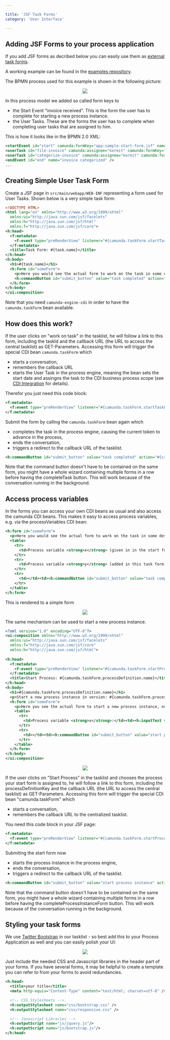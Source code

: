 ```yaml
---

title: 'JSF Task Forms'
category: 'User Interface'

---
```



## Adding JSF Forms to your process application

If you add JSF forms as decribed below you can easily use them as [external task forms](ref:/guides/user-guide/#tasklist-task-forms-external-task-forms). 

A working example can be found in the [examples repository](https://github.com/camunda/camunda-quickstarts/tree/master/usertask/task-form-external-jsf).

The BPMN process used for this example is shown in the following picture:

<center>
  <img src="ref:asset:/assets/img/real-life/jsf-task-forms/task-form-process.png" class="img-responsive"/>
</center>

In this process model we added so called form keys to

 * the Start Event "invoice received". This is the form the user has to complete for starting a new process instance. 
 * the User Tasks. These are the forms the user has to complete when completing user tasks that are assigned to him.

This is how it looks like in the BPMN 2.0 XML: 

```xml
<startEvent id="start" camunda:formKey="app:sample-start-form.jsf" name="invoice received" />
<userTask id="file-invoice" camunda:assignee="kermit" camunda:formKey="app:sample-task-form-2.jsf" name="File Invoice" />
<userTask id="categorize-invoice" camunda:assignee="kermit" camunda:formKey="app:sample-task-form-1.jsf" name="Categorize Invoice" />
<endEvent id="end" name="invoice categorized" />
...
```

## Creating Simple User Task Form

Create a JSF page in `src/main/webapp/WEB-INF` representing a form used for User Tasks. Shown below is a very simple task form:

```xml
<!DOCTYPE HTML>
<html lang="en" xmlns="http://www.w3.org/1999/xhtml"
  xmlns:ui="http://java.sun.com/jsf/facelets"
  xmlns:h="http://java.sun.com/jsf/html"
  xmlns:f="http://java.sun.com/jsf/core">
<h:head>
  <f:metadata>
    <f:event type="preRenderView" listener="#{camunda.taskForm.startTaskForm()}" />
  </f:metadata>
  <title>Task Form: #{task.name}</title>
</h:head>
<h:body>
  <h1>#{task.name}</h1>
  <h:form id="someForm">
    <p>Here you would see the actual form to work on the task in some design normally either matching you task list or your business application (or both in the best case).</p>
    <h:commandButton id="submit_button" value="task completed" action="#{camunda.taskForm.completeTask()}" />
  </h:form>
</h:body>
</ui:composition>
```

Note that you need `camunda-engine-cdi` in order to have the `camunda.taskForm` bean available.


## How does this work?

If the user clicks on "work on task" in the tasklist, he will follow a link to this form, including the taskId and the callback URL (the URL to access the central tasklist) as GET-Parameters. Accessing this form will trigger the special CDI bean `camunda.taskForm` which

 *   starts a conversation,
 *   remembers the callback URL 
 *   starts the User Task in the process engine, meaning the bean sets the start date and assingns the task to the CDI business process scope (see [CDI Integration](ref:/guides/user-guide/#cdi-and-java-ee-integration) for details). 

Therefor you just need this code block:

```xml
<f:metadata>
  <f:event type="preRenderView" listener="#{camunda.taskForm.startTaskForm()}" />
</f:metadata>
```

Submit the form by calling the `camunda.taskForm` bean again which

*   completes the task in the process engine, causing the current token to advance in the process,
*   ends the conversation,
*   triggers a redirect to the callback URL of the tasklist.

```xml
<h:commandButton id="submit_button" value="task completed" action="#{camunda.taskForm.completeTask()}" />
```

Note that the command button doesn't have to be contained on the same form, you might have a whole wizard containing multiple forms in a row before having the completeTask button. This will work because of the conversation running in the background.


## Access process variables

In the forms you can access your own CDI beans as usual and also access the camunda CDI beans. This makes it easy to access process variables, e.g. via the processVariables CDI bean:

```xml
<h:form id="someForm">
  <p>Here you would see the actual form to work on the task in some design normally either matching you task list or your business application (or both in the best case).</p>
  <table>
    <tr>
      <td>Process variable <strong>x</strong> (given in in the start form):</td><td><h:outputText value="#{processVariables['x']}" /></td>
    </tr>
    <tr>
      <td>Process variable <strong>y</strong> (added in this task form):</td><td><h:inputText value="#{processVariables['y']}" /></td>
    </tr>
    <tr>
      <td></td><td><h:commandButton id="submit_button" value="task completed" action="#{camunda.taskForm.completeTask()}" /></td>
    </tr>
  </table>
</h:form>
```

This is rendered to a simple form

<center>
  <img src="ref:asset:/assets/img/real-life/jsf-task-forms/variablesTaskFormExample.png" class="img-responsive"/>
</center>

The same mechanism can be used to start a new process instance.

```xml
<?xml version="1.0" encoding="UTF-8"?>
<ui:composition xmlns="http://www.w3.org/1999/xhtml"
  xmlns:ui="http://java.sun.com/jsf/facelets"
  xmlns:f="http://java.sun.com/jsf/core"
  xmlns:h="http://java.sun.com/jsf/html">
 
<h:head>
  <f:metadata>
    <f:event type="preRenderView" listener="#{camunda.taskForm.startProcessInstanceByKeyForm()}" />
  </f:metadata>
  <title>Start Process: #{camunda.taskForm.processDefinition.name}</title>
</h:head>
<h:body>
  <h1>#{camunda.taskForm.processDefinition.name}</h1>
  <p>Start a new process instance in version: #{camunda.taskForm.processDefinition.version}</p>
  <h:form id="someForm">
    <p>Here you see the actual form to start a new process instance, normally this would be in some design  either matching you task list or your business application (or both in the best case).</p>
    <table>
      <tr>
        <td>Process variable <strong>x</strong>:</td><td><h:inputText value="#{processVariables['x']}" /></td>
      </tr>
      <tr>
        <td></td><td><h:commandButton id="submit_button" value="start process instance" action="#{camunda.taskForm.completeProcessInstanceForm()}" /></td>
      </tr>
    </table>
  </h:form>
</h:body>
</ui:composition>
```

<center>
  <img src="ref:asset:/assets/img/real-life/jsf-task-forms/startFormExample.png" class="img-responsive"/>
</center>

If the user clicks on "Start Process" in the tasklist and chooses the process your start form is assigned to, he will follow a link to this form, including the processDefinitionKey and the callback URL (the URL to access the central tasklist) as GET-Parameters. Accessing this form will trigger the special CDI bean "camunda.taskForm" which

*   starts a conversation,
*   remembers the callback URL to the centralized tasklist.

You need this code block in your JSF page:

```xml
<f:metadata>
  <f:event type="preRenderView" listener="#{camunda.taskForm.startProcessInstanceByIdForm()}" />
</f:metadata>
```

Submiting the start form now

 * starts the process instance in the process engine,
 * ends the conversation,
 * triggers a redirect to the callback URL of the tasklist.

```xml
<h:commandButton id="submit_button" value="start process instance" action="#{camunda.taskForm.completeProcessInstanceForm()}" />
```

Note that the command button doesn't have to be contained on the same form, you might have a whole wizard containing multiple forms in a row before having the completeProcessInstanceForm button. This will work because of the conversation running in the background.


## Styling your task forms

We use [Twitter Bootstrap](http://getbootstrap.com/) in our tasklist - so best add this to your Process Application as well and you can easily polish your UI: 

<center>
  <img src="ref:asset:/assets/img/real-life/jsf-task-forms/tasklist-forms-layouted-start.png" class="img-responsive"/>
</center>

Just include the needed CSS and Javascript libraries in the header part of your forms. If you have several forms, it may be helpful to create a template you can refer to from your forms to avoid redundancies. 

```xml
<h:head>
  <title>your title</title>
  <meta http-equiv="Content-Type" content="text/html; charset=utf-8" />

  <!-- CSS Stylesheets -->
  <h:outputStylesheet name="css/bootstrap.css" />
  <h:outputStylesheet name="css/responsive.css" />

  <!-- Javascript Libraries -->
  <h:outputScript name="js/jquery.js"/>
  <h:outputScript name="js/bootstrap.js"/>
</h:head>
```